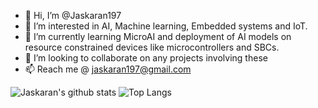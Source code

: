 - 👋 Hi, I’m @Jaskaran197
- 👀 I’m interested in AI, Machine learning, Embedded systems and IoT.
- 🌱 I’m currently learning MicroAI and deployment of AI models on resource constrained devices like microcontrollers and SBCs.
- 💞️ I’m looking to collaborate on any projects involving these
- 📫 Reach me @ jaskaran197@gmail.com

![Jaskaran's github stats](https://github-readme-stats.vercel.app/api?username=Jaskaran197&show_icons=true&hide=issues&include_all_commits=true&theme=prussian)
![Top Langs](https://github-readme-stats.vercel.app/api/top-langs/?username=Jaskaran197&theme=prussian&layout=compact)

<!---
Jaskaran197/Jaskaran197 is a ✨ special ✨ repository because its `README.md` (this file) appears on your GitHub profile.
You can click the Preview link to take a look at your changes.
--->
